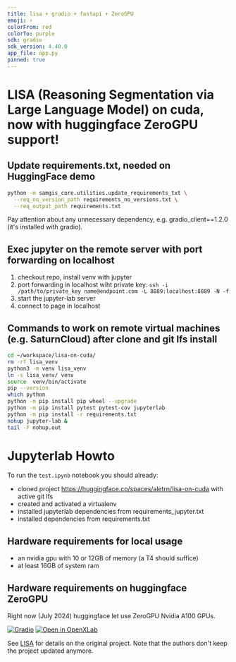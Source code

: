 ```yaml
---
title: lisa + gradio + fastapi + ZeroGPU
emoji: ⚡
colorFrom: red
colorTo: purple
sdk: gradio
sdk_version: 4.40.0
app_file: app.py
pinned: true
---
```


# LISA (Reasoning Segmentation via Large Language Model) on cuda, now with huggingface ZeroGPU support!

## Update requirements.txt, needed on HuggingFace demo

```bash
python -m samgis_core.utilities.update_requirements_txt \
  --req_no_version_path requirements_no_versions.txt \
  --req_output_path requirements.txt
```

Pay attention about any unnecessary dependency, e.g. gradio_client==1.2.0 (it's installed with gradio).

## Exec jupyter on the remote server with port forwarding on localhost

1. checkout repo, install venv with jupyter
2. port forwarding in localhost wiht private key: `ssh -i /path/to/private_key name@endpoint.com -L 8889:localhost:8889 -N -f`
3. start the jupyter-lab server
4. connect to page in localhost

## Commands to work on remote virtual machines (e.g. SaturnCloud) after clone and git lfs install

```bash
cd ~/workspace/lisa-on-cuda/
rm -rf lisa_venv 
python3 -m venv lisa_venv
ln -s lisa_venv/ venv
source  venv/bin/activate
pip --version
which python
python -m pip install pip wheel --upgrade
python -m pip install pytest pytest-cov jupyterlab
python -m pip install -r requirements.txt
nohup jupyter-lab &
tail -F nohup.out
```

# Jupyterlab Howto

To run the `test.ipynb` notebook you should already:
- cloned project https://huggingface.co/spaces/aletrn/lisa-on-cuda with active git lfs
- created and activated a virtualenv
- installed jupyterlab dependencies from requirements_jupyter.txt
- installed dependencies from requirements.txt

## Hardware requirements for local usage

- an nvidia gpu with 10 or 12GB of memory (a T4 should suffice)
- at least 16GB of system ram

## Hardware requirements on huggingface ZeroGPU

Right now (July 2024) huggingface let use ZeroGPU Nvidia A100 GPUs.

[![Gradio](https://img.shields.io/badge/Gradio-Online%20Demo-blue)](http://103.170.5.190:7860/)
[![Open in OpenXLab](https://cdn-static.openxlab.org.cn/app-center/openxlab_app.svg)](https://openxlab.org.cn/apps/detail/openxlab-app/LISA)

See [LISA](https://github.com/dvlab-research/LISA) for details on the original project.
Note that the authors don't keep the project updated anymore.
